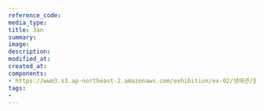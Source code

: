 ```yaml
---
reference_code:
media_type:
title: Jan
summary:
image:
description:
modified_at:
created_at:
components:
- https://wwm3.s3.ap-northeast-2.amazonaws.com/exhibition/ex-02/생애관/할머니들/Jan.jpg
tags:
-
---
```

